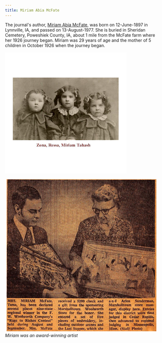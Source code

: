 ```yaml
---
title: Miriam Abia McFate
---
```


The journal's author, [Miriam Abia McFate](https://helge.mcfate.family/i00009), was born on 12-June-1897 in Lynnville, IA, and passed on 13-August-1977.  She is buried in Sheridan Cemetery, Poweshiek County, IA, about 1 mile from the McFate farm where her 1926 journey began.  Miriam was 29 years of age and the mother of 5 children in October 1926 when the journey began.  

![Miriam and Her Sisters](/objects/small/miriam-tahash-and-sisters_sm.png)

![Miriam With Some of Her Award-Winning Embroidery](/objects/small/miriam-tahash-mcfate.png)
*Miriam was an award-winning artist*

